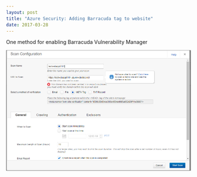 ```yaml
---
layout: post
title: "Azure Security: Adding Barracuda tag to website"
date: 2017-03-28
---
```



One method for enabling Barracuda Vulnerability Manager

![](/images/New-Vulerability-Scan-01.png)